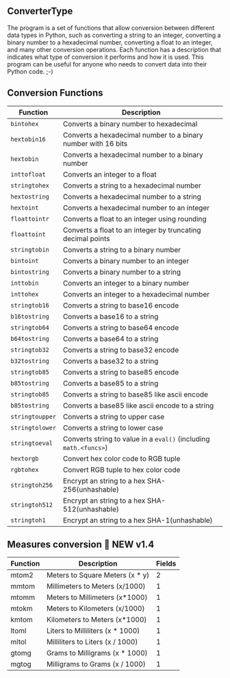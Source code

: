 ## ConverterType

The program is a set of functions that allow conversion between different data types in Python, such as converting a string to an integer, converting a binary number to a hexadecimal number, converting a float to an integer, and many other conversion operations. Each function has a description that indicates what type of conversion it performs and how it is used. This program can be useful for anyone who needs to convert data into their Python code. ;-)

## Conversion Functions

| Function | Description |
| --- | --- |
| `bintohex` | Converts a binary number to hexadecimal |
| `hextobin16` | Converts a hexadecimal number to a binary number with 16 bits |
| `hextobin` | Converts a hexadecimal number to a binary number |
| `inttofloat` | Converts an integer to a float |
| `stringtohex` | Converts a string to a hexadecimal number |
| `hextostring` | Converts a hexadecimal number to a string |
| `hextoint` | Converts a hexadecimal number to an integer |
| `floattointr` | Converts a float to an integer using rounding |
| `floattoint` | Converts a float to an integer by truncating decimal points |
| `stringtobin` | Converts a string to a binary number |
| `bintoint` | Converts a binary number to an integer |
| `bintostring` | Converts a binary number to a string |
| `inttobin` | Converts an integer to a binary number |
| `inttohex` | Converts an integer to a hexadecimal number |
| `stringtob16` | Converts a string to base16 encode |
| `b16tostring` | Converts a base16 to a string |
| `stringtob64` | Converts a string to base64 encode |
| `b64tostring` | Converts a base64 to a string |
| `stringtob32` | Converts a string to base32 encode |
| `b32tostring` | Converts a base32 to a string |
| `stringtob85` | Converts a string to base85 encode |
| `b85tostring` | Converts a base85 to a string |
| `stringtob85` | Converts a string to base85 like ascii encode |
| `b85tostring` | Converts a base85 like ascii encode to a string |
| `stringtoupper` | Converts a string to upper case |
| `stringtolower` | Converts a string to lower case |
| `stringtoeval` | Converts string to value in a `eval()` (including `math.<funcs>`) |
| `hextorgb` | Convert hex color code to RGB tuple |
| `rgbtohex` | Convert RGB tuple to hex color code |
| `stringtoh256` | Encrypt an string to a hex SHA-256(unhashable) |
| `stringtoh512` | Encrypt an string to a hex SHA-512(unhashable) |
| `stringtoh1` | Encrypt an string to a hex SHA-1(unhashable) |

## Measures conversion 🎉 NEW v1.4

| Function | Description | Fields |
|------------|-------------|--------|
| mtom2      | Meters to Square Meters (x * y) | 2 |
| mmtom      | Millimeters to Meters (x/1000) | 1 |
| mtomm      | Meters to Millimeters (x*1000) | 1 |
| mtokm      | Meters to Kilometers (x/1000) | 1 |
| kmtom      | Kilometers to Meters (x*1000) | 1 |
| ltoml      | Liters to Milliliters (x * 1000) | 1 |
| mltol      | Milliliters to Liters (x / 1000) | 1 |
| gtomg      | Grams to Milligrams (x * 1000) | 1 |
| mgtog      | Milligrams to Grams (x / 1000) | 1 |
